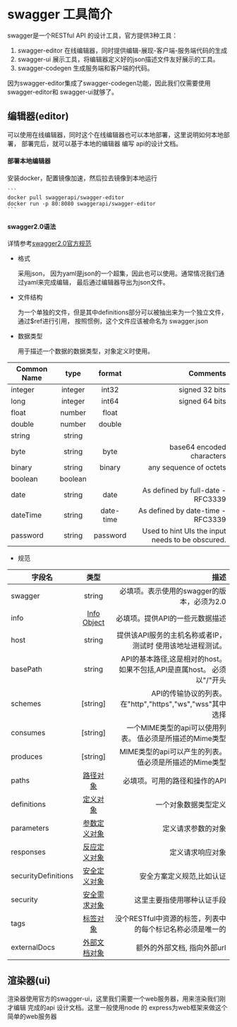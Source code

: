 # swagger 工具简介

 swagger是一个RESTful API 的设计工具，官方提供3种工具：
 1. swagger-editor 在线编辑器，同时提供编辑-展现-客户端-服务端代码的生成
 2. swagger-ui 展示工具，将编辑器定义好的json描述文件友好展示的工具。
 3. swagger-codegen 生成服务端和客户端的代码。
 
因为swagger-editor集成了swagger-codegen功能，因此我们仅需要使用swagger-editor和
swagger-ui就够了。
 
## 编辑器(editor)

  可以使用在线编辑器，同时这个在线编辑器也可以本地部署，这里说明如何本地部署，
  部署完后，就可以基于本地的编辑器 编写 api的设计文档。
  
#### 部署本地编辑器
  
   安装docker，配置镜像加速，然后拉去镜像到本地运行
   
    ```
    docker pull swaggerapi/swagger-editor
    docker run -p 80:8080 swaggerapi/swagger-editor
    ```
  
#### swagger2.0语法
    
  详情参考[swagger2.0官方规范](http://swagger.io/specification/)
  
  + 格式
  
    采用json， 因为yaml是json的一个超集，因此也可以使用。通常情况我们通过yaml来完成编辑，
    最后通过编辑器导出为json文件。
    
  + 文件结构
    
    为一个单独的文件，但是其中definitions部分可以被抽出来为一个独立文件，通过$ref进行引用，
    按照惯例，这个文件应该被命名为 swagger.json
    
  + 数据类型
  
    用于描述一个数据的数据类型，对象定义时使用。

|Common Name |type     |format   |Comments                                         |
| ---------- | :-----: | :-----: | ----------------------------------------------: |
|integer     |integer  |int32    |signed 32 bits                                   |
|long	     |integer  |int64	 |signed 64 bits                                   |
|float	     |number   |float	 |                                                 |
|double	     |number   |double	 |                                                 |
|string	     |string   |	     |                                                 |
|byte	     |string   |byte	 |base64 encoded characters                        |
|binary	     |string   |binary	 |any sequence of octets                           |
|boolean     |boolean  |	     |                                                 |
|date	     |string   |date	 |As defined by full-date - RFC3339                |
|dateTime    |string   |date-time|As defined by date-time - RFC3339                |
|password    |string   |password |Used to hint UIs the input needs to be obscured. |

  + 规范

| 字段名      | 类型	     |  描述    
| ---------- | :-------: | ------:  
|swagger	 |string	 |必填项。表示使用的swagger的版本，必须为2.0
|info	     |[Info Object](http://swagger.io/specification/#infoObject)|必填项。提供API的一些元数据描述
|host	     |string	 |提供该API服务的主机名称或者IP，测试时 使用该地址进程测试。
|basePath	 |string	 |API的基本路径,这是相对的host。 如果不包括,API是直属host。 必须以"/"开头
|schemes	 |[string]   |API的传输协议的列表。 在"http","https","ws","wss"其中选择
|consumes	 |[string]   |一个MIME类型的api可以使用列表。 值必须是所描述的Mime类型
|produces	 |[string]   |MIME类型的api可以产生的列表。   值必须是所描述的Mime类型
|paths  	 |[路径对象](http://swagger.io/specification/#pathsObject)	 |必填项。可用的路径和操作的API
|definitions |[定义对象](http://swagger.io/specification/#definitionsObject)	 |一个对象数据类型定义
|parameters	 |[参数定义对象](http://swagger.io/specification/#parametersDefinitionsObject) | 定义请求参数的对象
|responses	 |[反应定义对象](http://swagger.io/specification/#responsesDefinitionsObject) | 定义请求响应对象
|securityDefinitions |[安全定义对象](http://swagger.io/specification/#securityDefinitionsObject)|	安全方案定义规范,比如认证
|security	 |[安全需求对象](http://swagger.io/specification/#securityRequirementObject) | 这里主要指使用哪种认证手段
|tags	     |[标签对象](http://swagger.io/specification/#tagObject)    | 没个RESTful中资源的标签，列表中的每个标记名称必须是唯一的
|externalDocs|[外部文档对象](http://swagger.io/specification/#externalDocumentationObject) |	额外的外部文档, 指向外部url
    

## 渲染器(ui)

  渲染器使用官方的swagger-ui，这里我们需要一个web服务器，用来渲染我们刚才编辑
  完成的api 设计文档。这里一般使用node 的 express为web框架来做这个简单的web服务器
  